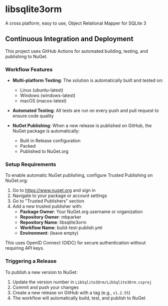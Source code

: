 # libsqlite3orm
A cross platform, easy to use, Object Relational Mapper for SQLite 3

## Continuous Integration and Deployment

This project uses GitHub Actions for automated building, testing, and publishing to NuGet.

### Workflow Features

- **Multi-platform Testing**: The solution is automatically built and tested on:
  - Linux (ubuntu-latest)
  - Windows (windows-latest)
  - macOS (macos-latest)

- **Automated Testing**: All tests are run on every push and pull request to ensure code quality

- **NuGet Publishing**: When a new release is published on GitHub, the NuGet package is automatically:
  - Built in Release configuration
  - Packed
  - Published to NuGet.org

### Setup Requirements

To enable automatic NuGet publishing, configure Trusted Publishing on NuGet.org:

1. Go to https://www.nuget.org and sign in
2. Navigate to your package or account settings
3. Go to "Trusted Publishers" section
4. Add a new trusted publisher with:
   - **Package Owner**: Your NuGet.org username or organization
   - **Repository Owner**: mbparker
   - **Repository Name**: libsqlite3orm
   - **Workflow Name**: build-test-publish.yml
   - **Environment**: (leave empty)

This uses OpenID Connect (OIDC) for secure authentication without requiring API keys.

### Triggering a Release

To publish a new version to NuGet:

1. Update the version number in `LibSqlite3Orm/LibSqlite3Orm.csproj`
2. Commit and push your changes
3. Create a new release on GitHub with a tag (e.g., `v1.2.55`)
4. The workflow will automatically build, test, and publish to NuGet

